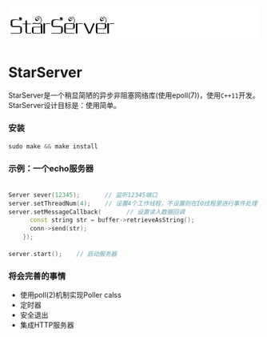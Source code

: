 ![](doc/logo.png)
# StarServer
StarServer是一个稍显简陋的异步非阻塞网络库(使用epoll(7))，使用`C++11`开发。<br>StarServer设计目标是：使用简单。

### 安装
```cpp
sudo make && make install
```


### 示例：一个echo服务器
```cpp

Server sever(12345);       // 监听12345端口
server.setThreadNum(4);    // 设置4个工作线程，不设置则在IO线程里进行事件处理
server.setMessageCallback(       // 设置读入数据回调
      const string str = buffer->retrieveAsString();
      conn->send(str);
    });
    
server.start();    // 启动服务器
```

### 将会完善的事情

- 使用poll(2)机制实现Poller calss
- 定时器
- 安全退出
- 集成HTTP服务器

